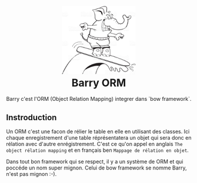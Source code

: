 <h1 align="center">
    <img src="https://github.com/bowphp/arts/blob/master/barry.jpg" width="200px">
    <br/>Barry ORM
</h1>

<p align="center">Barry c'est l'ORM (Object Relation Mapping) integrer dans `bow framework`.</p>

## Instroduction

Un ORM c'est une facon de rélier le table en elle en utilisant des classes. Ici chaque enregistrement d'une table réprésentatera un objet qui sera donc en rélation avec d'autre enrégistrement. C'est ce qu'on appel en anglais `The object rélation mapping` et en français ben `Mappage de rélation en objet`.

Dans tout bon framework qui se respect, il y a un système de ORM et qui poccéde un nom super mignon. Celui de bow framework se nomme Barry, n'est pas mignon :-).

